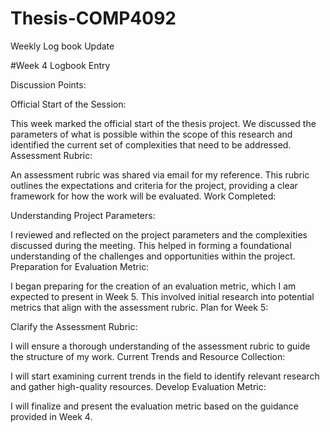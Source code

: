 # Thesis-COMP4092
Weekly Log book Update

#Week 4 Logbook Entry

Discussion Points:

Official Start of the Session:

This week marked the official start of the thesis project. We discussed the parameters of what is possible within the scope of this research and identified the current set of complexities that need to be addressed.
Assessment Rubric:

An assessment rubric was shared via email for my reference. This rubric outlines the expectations and criteria for the project, providing a clear framework for how the work will be evaluated.
Work Completed:

Understanding Project Parameters:

I reviewed and reflected on the project parameters and the complexities discussed during the meeting. This helped in forming a foundational understanding of the challenges and opportunities within the project.
Preparation for Evaluation Metric:

I began preparing for the creation of an evaluation metric, which I am expected to present in Week 5. This involved initial research into potential metrics that align with the assessment rubric.
Plan for Week 5:

Clarify the Assessment Rubric:

I will ensure a thorough understanding of the assessment rubric to guide the structure of my work.
Current Trends and Resource Collection:

I will start examining current trends in the field to identify relevant research and gather high-quality resources.
Develop Evaluation Metric:

I will finalize and present the evaluation metric based on the guidance provided in Week 4.